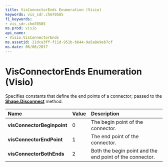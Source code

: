 ```yaml
---
title: VisConnectorEnds Enumeration (Visio)
keywords: vis_sdr.chm70585
f1_keywords:
- vis_sdr.chm70585
ms.prod: visio
api_name:
- Visio.VisConnectorEnds
ms.assetid: 21dca3ff-f11d-951b-b644-9a5a8e9eb7cf
ms.date: 06/08/2017
---
```



# VisConnectorEnds Enumeration (Visio)

Specifies constants that define the end points of a connector; passed to the **[Shape.Disconnect](shape-disconnect-method-visio.md)** method.



|**Name**|**Value**|**Description**|
|:-----|:-----|:-----|
| **visConnectorBeginpoint**|0|The begin point of the connector.|
| **visConnectorEndPoint**|1|The end point of the connector.|
| **visConnectorBothEnds**|2|Both the begin point and the end point of the connector.|

